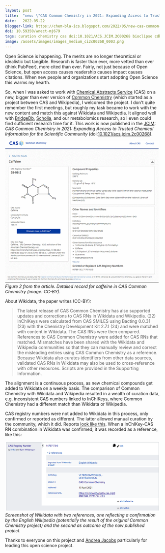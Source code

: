 ```yaml
---
layout: post
title:  "new: \"CAS Common Chemistry in 2021: Expanding Access to Trusted Chemical Information for the Scientific Community\""
date:   2022-05-22
blogger-link: https://chem-bla-ics.blogspot.com/2022/05/new-cas-common-chemistry-in-2021.html
doi: 10.59350/wnect-mj679
tags: curation chemistry cas doi:10.1021/ACS.JCIM.2C00268 bioclipse cdk bridgedb
image: /assets/images/images_medium_ci2c00268_0003.png
---
```


Open Science is happening. The merits are no longer theoretical or idealistic but tangible. Research is faster than ever, more vetted than ever (think PubPeer),
more cited than ever. Fairly, not just because of Open Science, but open access causes readership causes impact causes citations. When new people and
organizations start adopting Open Science this warms my hearth.

So, when I was asked to work with [Chemical Abstracts Service](https://www.cas.org/) (CAS) on a new, bigger than ever version of
[Common Chemistry](https://commonchemistry.cas.org/) (which started as a project between CAS and Wikipedia), I welcomed the project. I don't quite
remember the first meetings, but roughly my task became to work with the new content and match this against Wikidata and Wikipedia. It aligned well
with [BridgeDb](https://bridgedb.github.io/), [Scholia](https://scholia.toolforge.org/), and our metabolomics research, so I even could find
sufficient research time for it. This work is now published in the [JCIM](https://pubs.acs.org/journal/jcisd8):
*CAS Common Chemistry in 2021: Expanding Access to Trusted Chemical Information for the Scientific Community*
(doi:[10.1021/acs.jcim.2c00268](https://doi.org/10.1021/acs.jcim.2c00268)).

![](/assets/images/images_medium_ci2c00268_0003.png) <br />
*Figure 2 from the article. Detailed record for caffeine in CAS Common Chemistry (image: CC-BY).*

About Wikidata, the paper writes (CC-BY):

> The latest release of CAS Common Chemistry has also supported updates and corrections to CAS RNs in Wikidata and Wikipedia. (22)
> InChIKeys were calculated from CAS SMILES using Bacting 0.0.31 (23) with the Chemistry Development Kit 2.7.1 (24) and were
> matched with content in Wikidata. The CAS RNs were then compared. References to CAS Common Chemistry were added for CAS RNs
> that matched. Mismatches have been shared with the Wikidata and Wikipedia communities so that they can manually review and
> correct the misleading entries using CAS Common Chemistry as a reference. Because Wikidata also curates identifiers from
> other data sources, validated CAS RNs in Wikidata may also be used to cross-reference with other resources. Scripts are
> provided in the Supporting Information.

The alignment is a continuous process, as new chemical compounds get added to Wikidata on a weekly basis. The comparison of
Common Chemistry with Wikidata and Wikipedia resulted in a wealth of curation data, e.g. inconsistent CAS numbers linked to
InChIKeys, where Common Chemistry had a different match than Wikidata or Wikipedia.

CAS registry numbers were not added to Wikidata in this process, only confirmed or reported as different. The latter
allowed manual curation by the community, which it did. Reports [look like this](https://www.wikidata.org/wiki/Wikidata_talk:WikiProject_Chemistry/CAS_Validation_Results).
When a InChIKey-CAS RN combination in Wikidata was confirmed, it was recorded as a reference, like this:

![](/assets/images/Screenshot_20220522_084233.png) <br />
*Screenshot of Wikidata with two references, one reflecting a confirmation
by the English Wikipedia (potentially the result of the original Common Chemistry
project) and the second as outcome of the now published project.*

Thanks to everyone on this project and [Andrea Jacobs](https://orcid.org/0000-0001-9316-9400)
particularly for leading this open science project.
